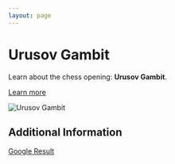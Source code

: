 ```yaml
---
layout: page
---
```

# Urusov Gambit

Learn about the chess opening: **Urusov Gambit**.

[Learn more](https://www.thechesswebsite.com/urusov-gambit/)

![Urusov Gambit](https://www.thechesswebsite.com/wp-content/uploads/2017/02/urusov-gambit.jpg)

## Additional Information

[Google Result](https://www.chess.com/openings/Petrovs-Defense-Urusov-Gambit)
